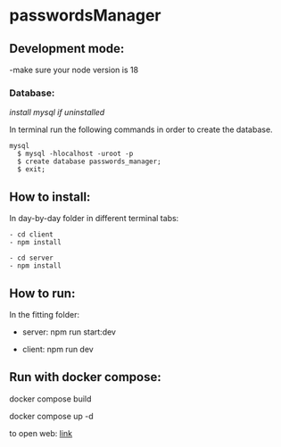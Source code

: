 # passwordsManager


## Development mode:
-make sure your node version is 18

### Database:

_install mysql if uninstalled_

In terminal run the following commands in order to create the database.

```
mysql
  $ mysql -hlocalhost -uroot -p
  $ create database passwords_manager;
  $ exit;

```

## How to install:
In day-by-day folder in different terminal tabs:

    - cd client
    - npm install

    - cd server
    - npm install

## How to run:

In the fitting folder:

-   server: npm run start:dev

-   client: npm run dev




## Run with docker compose:

docker compose build

docker compose up -d

to open web: [link](http://localhost:8080/login)